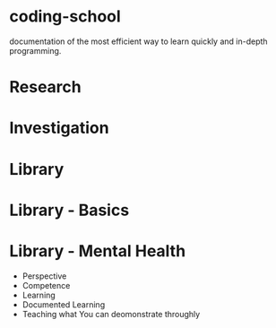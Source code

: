# coding-school
documentation of the most efficient way to learn quickly and in-depth programming.

# Research

# Investigation

# Library

# Library - Basics

# Library - Mental Health
- Perspective
- Competence
- Learning
- Documented Learning
- Teaching what You can deomonstrate throughly

